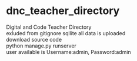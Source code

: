 # dnc_teacher_directory
Digital and Code Teacher Directory
<br/>
exluded from gitignore sqllite all data is uploaded<br/>
download source code<br/>
python manage.py runserver<br/>
user available is Username:admin, Password:admin<br/>
